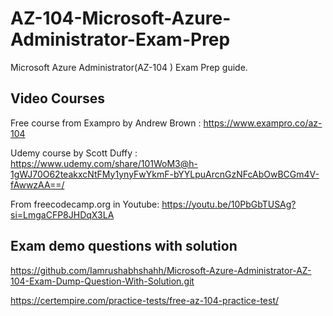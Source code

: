 # AZ-104-Microsoft-Azure-Administrator-Exam-Prep
Microsoft Azure Administrator(AZ-104 ) Exam Prep guide.

## Video Courses
Free course from Exampro by Andrew Brown : https://www.exampro.co/az-104        

Udemy course by Scott Duffy : https://www.udemy.com/share/101WoM3@h-1gWJ70O62teakxcNtFMy1ynyFwYkmF-bYYLpuArcnGzNFcAbOwBCGm4V-fAwwzAA==/          

From freecodecamp.org in Youtube: https://youtu.be/10PbGbTUSAg?si=LmgaCFP8JHDqX3LA          

## Exam demo questions with solution
https://github.com/Iamrushabhshahh/Microsoft-Azure-Administrator-AZ-104-Exam-Dump-Question-With-Solution.git        

https://certempire.com/practice-tests/free-az-104-practice-test/
